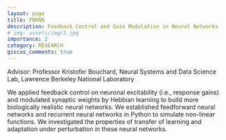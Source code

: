 ```yaml
---
layout: page
title: FBRNN
description: Feedback Control and Gain Modulation in Neural Networks
# img: assets/img/3.jpg
importance: 2
category: RESEARCH
giscus_comments: true
---
```


Advisor: Professor Kristofer Bouchard, Neural Systems and Data Science Lab, Lawrence Berkeley National Laboratory

We applied feedback control on neuronal excitability (i.e., response gains) and modulated synaptic weights by Hebbian learning 
to build more biologically realistic neural networks. We established feedforward neural networks and recurrent neural networks in Python to simulate non-linear functions. We investigated the properties of transfer of learning and adaptation under perturbation in these neural networks.